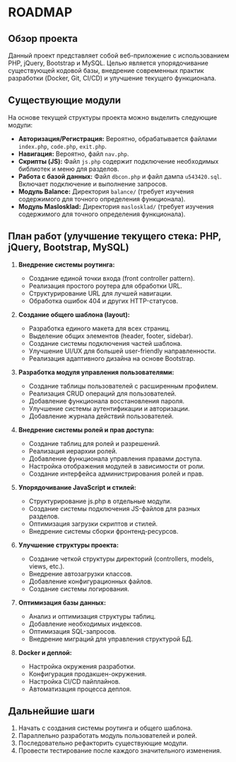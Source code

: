 # ROADMAP

## Обзор проекта

Данный проект представляет собой веб-приложение с использованием PHP, jQuery, Bootstrap и MySQL. Целью является упорядочивание существующей кодовой базы, внедрение современных практик разработки (Docker, Git, CI/CD) и улучшение текущего функционала.

## Существующие модули

На основе текущей структуры проекта можно выделить следующие модули:

*   **Авторизация/Регистрация:** Вероятно, обрабатывается файлами `index.php`, `code.php`, `exit.php`.
*   **Навигация:** Вероятно, файл `nav.php`.
*   **Скрипты (JS):** Файл `js.php` содержит подключение необходимых библиотек и меню для разделов.
*   **Работа с базой данных:** Файл `dbcon.php` и файл дампа `u543420.sql`. Включает подключение и выполнение запросов.
*   **Модуль Balance:** Директория `balance/` (требует изучения содержимого для точного определения функционала).
*   **Модуль Maslosklad:** Директория `maslosklad/` (требует изучения содержимого для точного определения функционала).

## План работ (улучшение текущего стека: PHP, jQuery, Bootstrap, MySQL)

1.  **Внедрение системы роутинга:**
    *   Создание единой точки входа (front controller pattern).
    *   Реализация простого роутера для обработки URL.
    *   Структурирование URL для лучшей навигации.
    *   Обработка ошибок 404 и других HTTP-статусов.

2.  **Создание общего шаблона (layout):**
    *   Разработка единого макета для всех страниц.
    *   Выделение общих элементов (header, footer, sidebar).
    *   Создание системы подключения частей шаблона.
    *   Улучшение UI/UX для большей user-friendly направленности.
    *   Реализация адаптивного дизайна на основе Bootstrap.

3.  **Разработка модуля управления пользователями:**
    *   Создание таблицы пользователей с расширенным профилем.
    *   Реализация CRUD операций для пользователей.
    *   Добавление функционала восстановления пароля.
    *   Улучшение системы аутентификации и авторизации.
    *   Добавление журнала действий пользователей.

4.  **Внедрение системы ролей и прав доступа:**
    *   Создание таблиц для ролей и разрешений.
    *   Реализация иерархии ролей.
    *   Добавление функционала управления правами доступа.
    *   Настройка отображения модулей в зависимости от роли.
    *   Создание интерфейса администрирования ролей и прав.

5.  **Упорядочивание JavaScript и стилей:**
    *   Структурирование js.php в отдельные модули.
    *   Создание системы подключения JS-файлов для разных разделов.
    *   Оптимизация загрузки скриптов и стилей.
    *   Внедрение системы сборки фронтенд-ресурсов.

6.  **Улучшение структуры проекта:**
    *   Создание четкой структуры директорий (controllers, models, views, etc.).
    *   Внедрение автозагрузки классов.
    *   Добавление конфигурационных файлов.
    *   Создание системы логирования.

7.  **Оптимизация базы данных:**
    *   Анализ и оптимизация структуры таблиц.
    *   Добавление необходимых индексов.
    *   Оптимизация SQL-запросов.
    *   Внедрение миграций для управления структурой БД.

8.  **Docker и деплой:**
    *   Настройка окружения разработки.
    *   Конфигурация продакшен-окружения.
    *   Настройка CI/CD пайплайнов.
    *   Автоматизация процесса деплоя.

## Дальнейшие шаги

1. Начать с создания системы роутинга и общего шаблона.
2. Параллельно разработать модуль пользователей и ролей.
3. Последовательно рефакторить существующие модули.
4. Провести тестирование после каждого значительного изменения. 